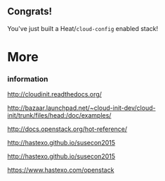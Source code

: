 ## Congrats!
You've just built a Heat/`cloud-config` enabled stack!


# More
### information


http://cloudinit.readthedocs.org/


http://bazaar.launchpad.net/~cloud-init-dev/cloud-init/trunk/files/head:/doc/examples/


http://docs.openstack.org/hot-reference/


<!-- .slide: data-background-image="images/by-sa.svg" data-background-size="contain" -->
http://hastexo.github.io/susecon2015

http://hastexo.github.io/susecon2015


<!-- .slide: data-background-image="images/hastexo-logo.svg" data-background-size="contain" -->
https://www.hastexo.com/openstack

